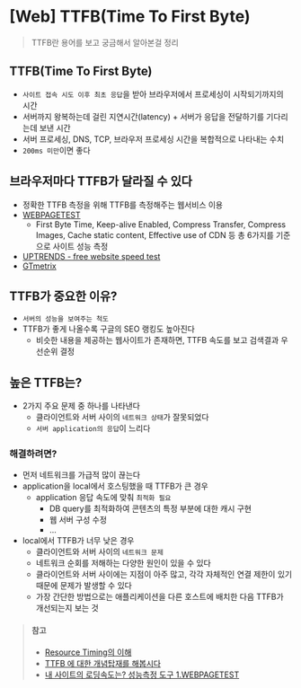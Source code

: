 # [Web] TTFB(Time To First Byte)
> TTFB란 용어를 보고 궁금해서 알아본걸 정리


## TTFB(Time To First Byte)
* `사이트 접속 시도 이후 최초 응답`을 받아 브라우저에서 프로세싱이 시작되기까지의 시간
* 서버까지 왕복하는데 걸린 지연시간(latency) + 서버가 응답을 전달하기를 기다리는데 보낸 시간
* 서버 프로세싱, DNS, TCP, 브라우저 프로세싱 시간을 복합적으로 나타내는 수치
* `200ms 미만`이면 좋다


## 브라우저마다 TTFB가 달라질 수 있다
* 정확한 TTFB 측정을 위해 TTFB를 측정해주는 웹서비스 이용
* [WEBPAGETEST](http://www.webpagetest.org/)
   * First Byte Time, Keep-alive Enabled, Compress Transfer, Compress Images, Cache static content, Effective use of CDN 등 총 6가지를 기준으로 사이트 성능 측정
* [UPTRENDS - free website speed test](https://www.uptrends.com/tools/website-speed-test)
* [GTmetrix](https://gtmetrix.com/)


## TTFB가 중요한 이유?
* `서버의 성능을 보여주는 척도`
* TTFB가 좋게 나올수록 구글의 SEO 랭킹도 높아진다
   * 비슷한 내용을 제공하는 웹사이트가 존재하면, TTFB 속도를 보고 검색결과 우선순위 결정


## 높은 TTFB는?
* 2가지 주요 문제 중 하나를 나타낸다
   * 클라이언트와 서버 사이의 `네트워크 상태`가 잘못되었다
   * `서버 application의 응답`이 느리다

### 해결하려면?
* 먼저 네트워크를 가급적 많이 끊는다
* application을 local에서 호스팅했을 때 TTFB가 큰 경우
   * application 응답 속도에 맞춰 `최적화 필요`
      * DB query를 최적화하여 콘텐츠의 특정 부분에 대한 캐시 구현
      * 웹 서버 구성 수정
      * ...
* local에서 TTFB가 너무 낮은 경우
   * 클라이언트와 서버 사이의 `네트워크 문제`
   * 네트워크 순회를 저해하는 다양한 원인이 있을 수 있다
   * 클라이언트와 서버 사이에는 지점이 아주 많고, 각각 자체적인 연결 제한이 있기 때문에 문제가 발생할 수 있다
   * 가장 간단한 방법으로는 애플리케이션을 다른 호스트에 배치한 다음 TTFB가 개선되는지 보는 것


> #### 참고
> * [Resource Timing의 이해](https://developers.google.com/web/tools/chrome-devtools/network-performance/understanding-resource-timing?hl=ko)
> * [TTFB 에 대한 개념탑재를 해봅시다](https://hackya.com/kr/ttfb-%EC%97%90-%EB%8C%80%ED%95%9C-%EA%B0%9C%EB%85%90%ED%83%91%EC%9E%AC%EB%A5%BC-%ED%95%B4%EB%B4%85%EC%8B%9C%EB%8B%A4/)
> * [내 사이트의 로딩속도는? 성능측정 도구 1.WEBPAGETEST](http://blog.naver.com/PostView.nhn?blogId=kinxtime&logNo=220695016199&categoryNo=0&parentCategoryNo=0&viewDate=&currentPage=1&postListTopCurrentPage=1&from=postView)
